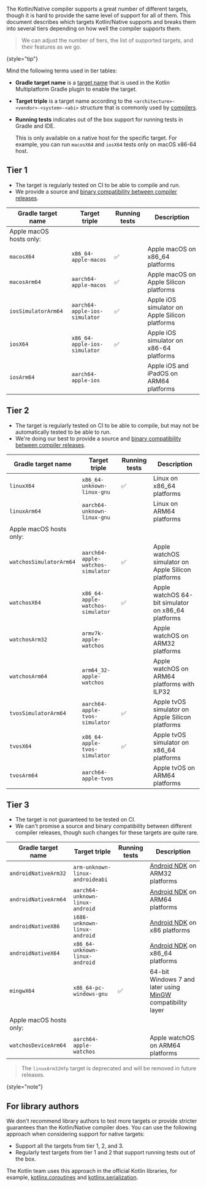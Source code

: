 [//]: # (title: Kotlin/Native target support)

The Kotlin/Native compiler supports a great number of different targets, though it is hard to provide the same level of
support for all of them. This document describes which targets Kotlin/Native supports and breaks them into several
tiers depending on how well the compiler supports them.

> We can adjust the number of tiers, the list of supported targets, and their features as we go.
> 
{style="tip"}

Mind the following terms used in tier tables:

* **Gradle target name** is a [target name](https://www.jetbrains.com/help/kotlin-multiplatform-dev/multiplatform-dsl-reference.html#targets) that is used in the
    Kotlin Multiplatform Gradle plugin to enable the target.
* **Target triple** is a target name according to the `<architecture>-<vendor>-<system>-<abi>` structure that is commonly
  used by [compilers](https://clang.llvm.org/docs/CrossCompilation.html#target-triple).
* **Running tests** indicates out of the box support for running tests in Gradle and IDE.
  
    This is only available on a native host for the specific target. For example, you can run `macosX64` and `iosX64` tests
    only on macOS x86-64 host.

## Tier 1

* The target is regularly tested on CI to be able to compile and run.
* We provide a source and [binary compatibility between compiler releases](https://youtrack.jetbrains.com/issue/KT-42293).

| Gradle target name      | Target triple                 | Running tests | Description                                    |
|-------------------------|-------------------------------|---------------|------------------------------------------------|
| Apple macOS hosts only: |                               |               |                                                |
| `macosX64`              | `x86_64-apple-macos`          | ✅             | Apple macOS on x86_64 platforms                |
| `macosArm64`            | `aarch64-apple-macos`         | ✅             | Apple macOS on Apple Silicon platforms         |
| `iosSimulatorArm64`     | `aarch64-apple-ios-simulator` | ✅             | Apple iOS simulator on Apple Silicon platforms |
| `iosX64`                | `x86_64-apple-ios-simulator`  | ✅             | Apple iOS simulator on x86-64 platforms        |
| `iosArm64`              | `aarch64-apple-ios`           |               | Apple iOS and iPadOS on ARM64 platforms        |

## Tier 2

* The target is regularly tested on CI to be able to compile, but may not be automatically tested to be able to run.
* We're doing our best to provide a source and [binary compatibility between compiler releases](https://youtrack.jetbrains.com/issue/KT-42293).

| Gradle target name      | Target triple                     | Running tests | Description                                        |
|-------------------------|-----------------------------------|---------------|----------------------------------------------------|
| `linuxX64`              | `x86_64-unknown-linux-gnu`        | ✅             | Linux on x86_64 platforms                          |
| `linuxArm64`            | `aarch64-unknown-linux-gnu`       |               | Linux on ARM64 platforms                           |
| Apple macOS hosts only: |                                   |               |                                                    |
| `watchosSimulatorArm64` | `aarch64-apple-watchos-simulator` | ✅             | Apple watchOS simulator on Apple Silicon platforms |
| `watchosX64`            | `x86_64-apple-watchos-simulator`  | ✅             | Apple watchOS 64-bit simulator on x86_64 platforms |
| `watchosArm32`          | `armv7k-apple-watchos`            |               | Apple watchOS on ARM32 platforms                   |
| `watchosArm64`          | `arm64_32-apple-watchos`          |               | Apple watchOS on ARM64 platforms with ILP32        |
| `tvosSimulatorArm64`    | `aarch64-apple-tvos-simulator`    | ✅             | Apple tvOS simulator on Apple Silicon platforms    |
| `tvosX64`               | `x86_64-apple-tvos-simulator`     | ✅             | Apple tvOS simulator on x86_64 platforms           |
| `tvosArm64`             | `aarch64-apple-tvos`              |               | Apple tvOS on ARM64 platforms                      |

## Tier 3

* The target is not guaranteed to be tested on CI.
* We can't promise a source and binary compatibility between different compiler releases, though such changes for these
  targets are quite rare.

| Gradle target name      | Target triple                   | Running tests | Description                                                                             |
|-------------------------|---------------------------------|---------------|-----------------------------------------------------------------------------------------|
| `androidNativeArm32`    | `arm-unknown-linux-androideabi` |               | [Android NDK](https://developer.android.com/ndk) on ARM32 platforms                     |
| `androidNativeArm64`    | `aarch64-unknown-linux-android` |               | [Android NDK](https://developer.android.com/ndk) on ARM64 platforms                     |
| `androidNativeX86`      | `i686-unknown-linux-android`    |               | [Android NDK](https://developer.android.com/ndk) on x86 platforms                       |
| `androidNativeX64`      | `x86_64-unknown-linux-android`  |               | [Android NDK](https://developer.android.com/ndk) on x86_64 platforms                    |
| `mingwX64`              | `x86_64-pc-windows-gnu`         | ✅             | 64-bit Windows 7 and later using [MinGW](https://www.mingw-w64.org) compatibility layer |
| Apple macOS hosts only: |                                 |               |                                                                                         |
| `watchosDeviceArm64`    | `aarch64-apple-watchos`         |               | Apple watchOS on ARM64 platforms                                                        |

> The `linuxArm32Hfp` target is deprecated and will be removed in future releases.
> 
{style="note"}

## For library authors

We don't recommend library authors to test more targets or provide stricter guarantees than the Kotlin/Native compiler
does. You can use the following approach when considering support for native targets:

* Support all the targets from tier 1, 2, and 3.
* Regularly test targets from tier 1 and 2 that support running tests out of the box.

The Kotlin team uses this approach in the official Kotlin libraries, for example, [kotlinx.coroutines](coroutines-guide.md) and [kotlinx.serialization](serialization.md).